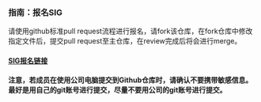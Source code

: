 ### 指南：报名SIG

请使用github标准pull request流程进行报名，请fork该仓库，在fork仓库中修改指定文件后，提交pull request至主仓库，在review完成后将会进行merge。

#### [SIG报名链接](../SIGN_UP_SIG.md)

#### 注意，若成员在使用公司电脑提交到Github仓库时，请确认不要携带敏感信息。最好是用自己的git账号进行提交，尽量不要用公司的git账号进行提交。
